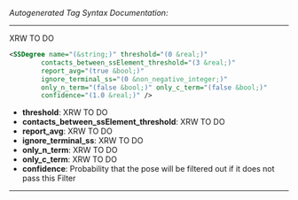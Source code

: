 _Autogenerated Tag Syntax Documentation:_

---
XRW TO DO

```xml
<SSDegree name="(&string;)" threshold="(0 &real;)"
        contacts_between_ssElement_threshold="(3 &real;)"
        report_avg="(true &bool;)"
        ignore_terminal_ss="(0 &non_negative_integer;)"
        only_n_term="(false &bool;)" only_c_term="(false &bool;)"
        confidence="(1.0 &real;)" />
```

-   **threshold**: XRW TO DO
-   **contacts_between_ssElement_threshold**: XRW TO DO
-   **report_avg**: XRW TO DO
-   **ignore_terminal_ss**: XRW TO DO
-   **only_n_term**: XRW TO DO
-   **only_c_term**: XRW TO DO
-   **confidence**: Probability that the pose will be filtered out if it does not pass this Filter

---
